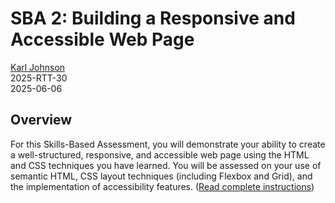 # SBA 2: Building a Responsive and Accessible Web Page

[Karl Johnson](https://www.github.com/hirekarl)  
2025-RTT-30  
<datetime date="2025-06-06">2025-06-06</date>  

## Overview
For this Skills-Based Assessment, you will demonstrate your ability to create a well-structured, responsive, and accessible web page using the HTML and CSS techniques you have learned. You will be assessed on your use of semantic HTML, CSS layout techniques (including Flexbox and Grid), and the implementation of accessibility features. ([Read complete instructions](https://ps-lms.vercel.app/curriculum/se/410/sba))